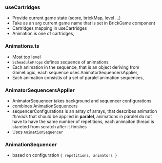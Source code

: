 ### useCartridges ###
* Provide current game state (score, brickMap, level ...)
* Take as an arg current game name that is set in BrickGame component
* Cartridges mapping in useCartridges
* Animation is one of cartridges,

### Animations.ts ###
* Most top level
* `ScheaduleProps` defines sequence of animations
* Each animation in the sequence, that is an object deriving from GameLogic, each sequence uses AnimatorSequencersApplier,
* Each animation consistis of a set of paralel animation sequences,

### AnimatorSequencersApplier ###
* AnimatorSequencer takes background and sequencer configurations
* combines AnimationSequencers
* sequencerConfigurations is an array of arrays, that describes animation *threads* that should be applied in **paralel**, animations in 
paralel do not have to have the same number of repetitions, each
animaiton thread is stareted from scratch after it finishes
* Uses `AnimationSequencer`

### AnimationSequencer ###
* based on configuration `{ repetitions, animators }`
